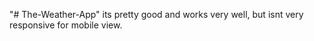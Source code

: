 "# The-Weather-App" 
its pretty good and  works very well, but isnt very responsive for mobile view.
